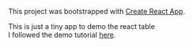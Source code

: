 This project was bootstrapped with [Create React App](https://github.com/facebookincubator/create-react-app).

This is just a tiny app to demo the react table<br>
I followed the demo tutorial [here](https://codehandbook.org/how-to-use-react-table-in-react-web-app/).